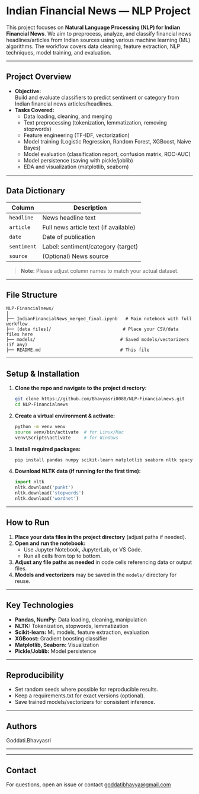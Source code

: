# Indian Financial News — NLP Project

This project focuses on **Natural Language Processing (NLP) for Indian Financial News**. We aim to preprocess, analyze, and classify financial news headlines/articles from Indian sources using various machine learning (ML) algorithms. The workflow covers data cleaning, feature extraction, NLP techniques, model training, and evaluation.

---

## Project Overview

- **Objective:**  
  Build and evaluate classifiers to predict sentiment or category from Indian financial news articles/headlines.
- **Tasks Covered:**  
  - Data loading, cleaning, and merging  
  - Text preprocessing (tokenization, lemmatization, removing stopwords)  
  - Feature engineering (TF-IDF, vectorization)  
  - Model training (Logistic Regression, Random Forest, XGBoost, Naive Bayes)  
  - Model evaluation (classification report, confusion matrix, ROC-AUC)  
  - Model persistence (saving with pickle/joblib)  
  - EDA and visualization (matplotlib, seaborn)

---

## Data Dictionary

| Column         | Description                              |
|----------------|------------------------------------------|
| `headline`     | News headline text                       |
| `article`      | Full news article text (if available)    |
| `date`         | Date of publication                      |
| `sentiment`    | Label: sentiment/category (target)       |
| `source`       | (Optional) News source                   |

> **Note:** Please adjust column names to match your actual dataset.

---

## File Structure

```
NLP-Financialnews/
│
├── IndianFinancialNews_merged_final.ipynb   # Main notebook with full workflow
├── [data files]/                           # Place your CSV/data files here
├── models/                                # Saved models/vectorizers (if any)
├── README.md                              # This file
```

---

## Setup & Installation

1. **Clone the repo and navigate to the project directory:**
   ```bash
   git clone https://github.com/Bhavyasri0088/NLP-Financialnews.git
   cd NLP-Financialnews
   ```

2. **Create a virtual environment & activate:**
   ```bash
   python -m venv venv
   source venv/bin/activate  # for Linux/Mac
   venv\Scripts\activate     # for Windows
   ```

3. **Install required packages:**
   ```bash
   pip install pandas numpy scikit-learn matplotlib seaborn nltk spacy xgboost joblib
   ```

4. **Download NLTK data (if running for the first time):**
   ```python
   import nltk
   nltk.download('punkt')
   nltk.download('stopwords')
   nltk.download('wordnet')
   ```

---

## How to Run

1. **Place your data files in the project directory** (adjust paths if needed).
2. **Open and run the notebook:**
   - Use Jupyter Notebook, JupyterLab, or VS Code.
   - Run all cells from top to bottom.
3. **Adjust any file paths as needed** in code cells referencing data or output files.
4. **Models and vectorizers** may be saved in the `models/` directory for reuse.

---

## Key Technologies

- **Pandas, NumPy:** Data loading, cleaning, manipulation
- **NLTK:** Tokenization, stopwords, lemmatization
- **Scikit-learn:** ML models, feature extraction, evaluation
- **XGBoost:** Gradient boosting classifier
- **Matplotlib, Seaborn:** Visualization
- **Pickle/Joblib:** Model persistence

---

## Reproducibility

- Set random seeds where possible for reproducible results.
- Keep a requirements.txt for exact versions (optional).
- Save trained models/vectorizers for consistent inference.

---

## Authors

Goddati.Bhavyasri

---



---

## Contact

For questions, open an issue or contact goddatibhavya@gmail.com

```